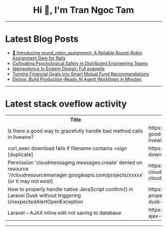 <h1 align="center">Hi 👋, I'm Tran Ngoc Tam</h1>

---

# Latest Blog Posts 
<!-- BLOG-POST-LIST:START -->
- [💎 Introducing round_robin_assignment: A Reliable Round-Robin Assignment Gem for Rails](https://dev.to/mustafa_duranovic_b25293f/introducing-roundrobinassignment-a-reliable-round-robin-assignment-gem-for-rails-1dmc)
- [Cultivating Psychological Safety in Distributed Engineering Teams](https://dev.to/stormdjent/cultivating-psychological-safety-in-distributed-engineering-teams-1kjf)
- [Idempotence in System Design: Full example](https://dev.to/lukasniessen/idempotence-in-system-design-full-example-2acb)
- [Turning Financial Goals into Smart Mutual Fund Recommendations](https://dev.to/emilp/turning-financial-goals-into-smart-mutual-fund-recommendations-18ig)
- [Ekinox: Build Production-Ready AI Agent Workflows in Minutes](https://dev.to/elreco_/ekinox-build-production-ready-ai-agent-workflows-in-minutes-33k8)
<!-- BLOG-POST-LIST:END -->

---

# Latest stack oveflow activity
<table>
  <tr><th>Title</th><th>Link</th></tr>
  <!-- STACKOVERFLOW:START --><tr><td>Is there a good way to gracefully handle bad method calls in livewire?</td><td>https://stackoverflow.com/questions/79795008/is-there-a-good-way-to-gracefully-handle-bad-method-calls-in-livewire</td></tr><tr><td>curl_exec download fails if filename contains +sign [duplicate]</td><td>https://stackoverflow.com/questions/79794967/curl-exec-download-fails-if-filename-contains-sign</td></tr><tr><td>Permission &#39;cloudmessaging.messages.create&#39; denied on resource &#39;//cloudresourcemanager.googleapis.com/projects/xxxxx&#39; &lpar;or it may not exist&rpar;</td><td>https://stackoverflow.com/questions/79794877/permission-cloudmessaging-messages-create-denied-on-resource-cloudresourcem</td></tr><tr><td>How to properly handle native JavaScript confirm&lpar;&rpar; in Laravel Dusk without triggering UnexpectedAlertOpenException</td><td>https://stackoverflow.com/questions/79794862/how-to-properly-handle-native-javascript-confirm-in-laravel-dusk-without-trigg</td></tr><tr><td>Laravel – AJAX inline edit not saving to database</td><td>https://stackoverflow.com/questions/79794414/laravel-ajax-inline-edit-not-saving-to-database</td></tr><!-- STACKOVERFLOW:END -->
</table>

---


